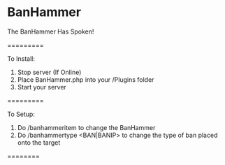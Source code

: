 BanHammer
=========

The BanHammer Has Spoken!

=========

To Install:

1) Stop server (If Online)
2) Place BanHammer.php into your /Plugins folder
3) Start your server

=========

To Setup:

1) Do /banhammeritem <ITEM ID> to change the BanHammer
2) Do /banhammertype <BAN|BANIP> to change the type of ban placed onto the target

========
